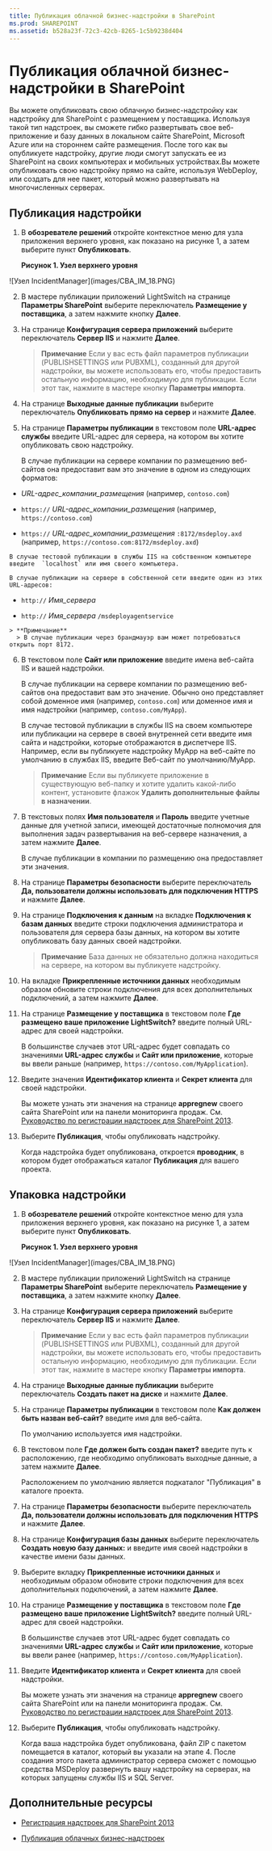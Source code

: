 ```yaml
---
title: Публикация облачной бизнес-надстройки в SharePoint
ms.prod: SHAREPOINT
ms.assetid: b528a23f-72c3-42cb-8265-1c5b9238d404
---
```



# Публикация облачной бизнес-надстройки в SharePoint
Вы можете опубликовать свою облачную бизнес-надстройку как надстройку для SharePoint с размещением у поставщика. Используя такой тип надстроек, вы сможете гибко развертывать свое веб-приложение и базу данных в локальном сайте SharePoint, Microsoft Azure или на стороннем сайте размещения. После того как вы опубликуете надстройку, другие люди смогут запускать ее из SharePoint на своих компьютерах и мобильных устройствах.Вы можете опубликовать свою надстройку прямо на сайте, используя WebDeploy, или создать для нее пакет, который можно развертывать на многочисленных серверах.
## Публикация надстройки
<a name="publish"> </a>


1. В **обозревателе решений** откройте контекстное меню для узла приложения верхнего уровня, как показано на рисунке 1, а затем выберите пункт **Опубликовать**.
    
   **Рисунок 1. Узел верхнего уровня**

  

!\[Узел IncidentManager](images/CBA_IM_18.PNG)
  

  

  
2. В мастере публикации приложений LightSwitch на странице **Параметры SharePoint** выберите переключатель **Размещение у поставщика**, а затем нажмите кнопку **Далее**.
    
  
3. На странице **Конфигурация сервера приложений** выберите переключатель **Сервер IIS** и нажмите **Далее**.
    
    > **Примечание**
      > Если у вас есть файл параметров публикации (PUBLISHSETTINGS или PUBXML), созданный для другой надстройки, вы можете использовать его, чтобы предоставить остальную информацию, необходимую для публикации. Если этот так, нажмите в мастере кнопку **Параметры импорта**. 
4. На странице **Выходные данные публикации** выберите переключатель **Опубликовать прямо на сервер** и нажмите **Далее**.
    
  
5. На странице **Параметры публикации** в текстовом поле **URL-адрес службы** введите URL-адрес для сервера, на котором вы хотите опубликовать свою надстройку.
    
    В случае публикации на сервере компании по размещению веб-сайтов она предоставит вам это значение в одном из следующих форматов:
    
  -  _URL-адрес_компании_размещения_ (например, `contoso.com`)
    
  
  -  `https://` _URL-адрес_компании_размещения_ (например, `https://contoso.com`)
    
  
  -  `https://` _URL-адрес_компании_размещения_ `:8172/msdeploy.axd` (например, `https://contoso.com:8172/msdeploy.axd`)
    
  

    В случае тестовой публикации в службы IIS на собственном компьютере введите  `localhost` или имя своего компьютера.
    
    В случае публикации на сервере в собственной сети введите один из этих URL-адресов:
    
  -  `http://` _Имя_сервера_
    
  
  -  `http://` _Имя_сервера_ `/msdeployagentservice`
    
  

    > **Примечание**
      > В случае публикации через брандмауэр вам может потребоваться открыть порт 8172. 
6. В текстовом поле **Сайт или приложение** введите имена веб-сайта IIS и вашей надстройки.
    
    В случае публикации на сервере компании по размещению веб-сайтов она предоставит вам это значение. Обычно оно представляет собой доменное имя (например,  `contoso.com`) или доменное имя и имя надстройки (например,  `contoso.com/MyApp`).
    
    В случае тестовой публикации в службы IIS на своем компьютере или публикации на сервере в своей внутренней сети введите имя сайта и надстройки, которые отображаются в диспетчере IIS. Например, если вы публикуете надстройку MyApp на веб-сайте по умолчанию в службах IIS, введите Веб-сайт по умолчанию/MyApp.
    
    > **Примечание**
      > Если вы публикуете приложение в существующую веб-папку и хотите удалить какой-либо контент, установите флажок **Удалить дополнительные файлы в назначении**. 
7. В текстовых полях **Имя пользователя** и **Пароль** введите учетные данные для учетной записи, имеющей достаточные полномочия для выполнения задач развертывания на веб-сервере назначения, а затем нажмите **Далее**.
    
    В случае публикации в компании по размещению она предоставляет эти значения.
    
  
8. На странице **Параметры безопасности** выберите переключатель **Да, пользователи должны использовать для подключения HTTPS** и нажмите **Далее**.
    
  
9. На странице **Подключения к данным** на вкладке **Подключения к базам данных** введите строки подключения администратора и пользователя для сервера базы данных, на котором вы хотите опубликовать базу данных своей надстройки.
    
    > **Примечание**
      > База данных не обязательно должна находиться на сервере, на котором вы публикуете надстройку. 
10. На вкладке **Прикрепленные источники данных** необходимым образом обновите строки подключения для всех дополнительных подключений, а затем нажмите **Далее**.
    
  
11. На странице **Размещение у поставщика** в текстовом поле **Где размещено ваше приложение LightSwitch?** введите полный URL-адрес для своей надстройки.
    
    В большинстве случаев этот URL-адрес будет совпадать со значениями **URL-адрес службы** и **Сайт или приложение**, которые вы ввели раньше (например,  `https://contoso.com/MyApplication`).
    
  
12. Введите значения **Идентификатор клиента** и **Секрет клиента** для своей надстройки.
    
    Вы можете узнать эти значения на странице **appregnew** своего сайта SharePoint или на панели мониторинга продаж. См. [Руководство по регистрации надстроек для SharePoint 2013](http://msdn.microsoft.com/ru-ru/library/office/jj687469%28v=office.15%29.aspx).
    
  
13. Выберите **Публикация**, чтобы опубликовать надстройку.
    
    Когда надстройка будет опубликована, откроется **проводник**, в котором будет отображаться каталог **Публикация** для вашего проекта.
    
  

## Упаковка надстройки
<a name="package"> </a>


1. В **обозревателе решений** откройте контекстное меню для узла приложения верхнего уровня, как показано на рисунке 1, а затем выберите пункт **Опубликовать**.
    
   **Рисунок 1. Узел верхнего уровня**

  

!\[Узел IncidentManager](images/CBA_IM_18.PNG)
  

    
    
  
2. В мастере публикации приложений LightSwitch на странице **Параметры SharePoint** выберите переключатель **Размещение у поставщика**, а затем нажмите кнопку **Далее**.
    
  
3. На странице **Конфигурация сервера приложений** выберите переключатель **Сервер IIS** и нажмите **Далее**.
    
    > **Примечание**
      > Если у вас есть файл параметров публикации (PUBLISHSETTINGS или PUBXML), созданный для другой надстройки, вы можете использовать его, чтобы предоставить остальную информацию, необходимую для публикации. Если этот так, нажмите в мастере кнопку **Параметры импорта**. 
4. На странице **Выходные данные публикации** выберите переключатель **Создать пакет на диске** и нажмите **Далее**.
    
  
5. На странице **Параметры публикации** в текстовом поле **Как должен быть назван веб-сайт?** введите имя для веб-сайта.
    
    По умолчанию используется имя надстройки.
    
  
6. В текстовом поле **Где должен быть создан пакет?** введите путь к расположению, где необходимо опубликовать выходные данные, а затем нажмите **Далее**.
    
    Расположением по умолчанию является подкаталог "Публикация" в каталоге проекта.
    
  
7. На странице **Параметры безопасности** выберите переключатель **Да, пользователи должны использовать для подключения HTTPS** и нажмите **Далее**.
    
  
8. На странице **Конфигурация базы данных** выберите переключатель **Создать новую базу данных:** и введите имя своей надстройки в качестве имени базы данных.
    
  
9. Выберите вкладку **Прикрепленные источники данных** и необходимым образом обновите строки подключения для всех дополнительных подключений, а затем нажмите **Далее**.
    
  
10. На странице **Размещение у поставщика** в текстовом поле **Где размещено ваше приложение LightSwitch?** введите полный URL-адрес для своей надстройки.
    
    В большинстве случаев этот URL-адрес будет совпадать со значениями **URL-адрес службы** и **Сайт или приложение**, которые вы ввели ранее (например,  `https://contoso.com/MyApplication`).
    
  
11. Введите **Идентификатор клиента** и **Секрет клиента** для своей надстройки.
    
    Вы можете узнать эти значения на странице **appregnew** своего сайта SharePoint или на панели мониторинга продаж. См. [Руководство по регистрации надстроек для SharePoint 2013](http://msdn.microsoft.com/ru-ru/library/office/jj687469%28v=office.15%29.aspx).
    
  
12. Выберите **Публикация**, чтобы опубликовать надстройку.
    
    Когда ваша надстройка будет опубликована, файл ZIP с пакетом помещается в каталог, который вы указали на этапе 4. После создания этого пакета администратор сервера сможет с помощью средства MSDeploy развернуть вашу надстройку на серверах, на которых запущены службы IIS и SQL Server.
    
  

## Дополнительные ресурсы
<a name="bk_addresources"> </a>


-  [Регистрация надстроек для SharePoint 2013](register-sharepoint-add-ins-2013.md)
    
  
-  [Публикация облачных бизнес-надстроек](publish-cloud-business-add-ins.md)
    
  

